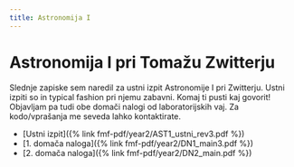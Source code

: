 ```yaml
---
title: Astronomija I
---
```

# Astronomija I pri Tomažu Zwitterju
Slednje zapiske sem naredil za ustni izpit Astronomije I pri Zwitterju. Ustni izpiti so in typical fashion pri njemu zabavni. Komaj ti pusti kaj govorit!
Objavljam pa tudi obe domači nalogi od laboratorijskih vaj. Za kodo/vprašanja me seveda lahko kontaktirate.

* [Ustni izpit]({% link fmf-pdf/year2/AST1_ustni_rev3.pdf %})
* [1. domača naloga]({% link fmf-pdf/year2/DN1_main3.pdf %})
* [2. domača naloga]({% link fmf-pdf/year2/DN2_main.pdf %})
